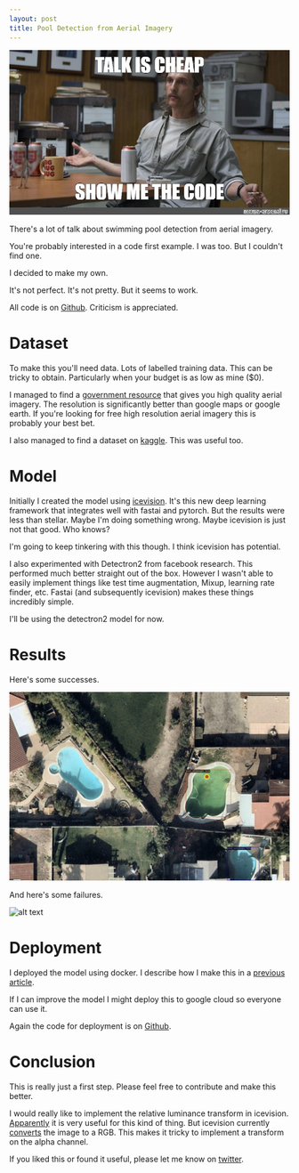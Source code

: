 ```yaml
---
layout: post
title: Pool Detection from Aerial Imagery
---
```

![alt text](/images/aerial_object_detection/meme.jpg)

<!-- <sub>Image by Nick Dambrosia on [Unsplash](https://unsplash.com/photos/XN1wsJMh2lo)</sub> -->

There's a lot of talk about swimming pool detection from aerial imagery.

You're probably interested in a code first example. I was too. But I couldn't find one.

I decided to make my own.

It's not perfect. It's not pretty. But it seems to work.

All code is on [Github](https://github.com/spiyer99/aerial_object_detection). Criticism is appreciated. 

# Dataset

To make this you'll need data. Lots of labelled training data. This can be tricky to obtain. Particularly when your budget is as low as mine ($0). 

I managed to find a [government resource](https://maps.six.nsw.gov.au/) that gives you high quality aerial imagery. The resolution is significantly better than google maps or google earth. If you're looking for free high resolution aerial imagery this is probably your best bet. 

I also managed to find a dataset on [kaggle](https://www.kaggle.com/kbhartiya83/swimming-pool-and-car-detection). This was useful too.

# Model

Initially I created the model using [icevision](https://github.com/airctic/icevision/). It's this new deep learning framework that integrates well with fastai and pytorch. But the results were less than stellar. Maybe I'm doing something wrong. Maybe icevision is just not that good. Who knows? 

I'm going to keep tinkering with this though. I think icevision has potential.

I also experimented with Detectron2 from facebook research. This performed much better straight out of the box. However I wasn't able to easily implement things like test time augmentation, Mixup, learning rate finder, etc. Fastai (and subsequently icevision) makes these things incredibly simple.

I'll be using the detectron2 model for now.

# Results

Here's some successes.

![alt text](/images/aerial_object_detection/success.png)

And here's some failures. 

![alt text](/images/aerial_object_detection/failure.png)

# Deployment

I deployed the model using docker. I describe how I make this in a [previous article](https://spiyer99.github.io/Detectron2-Web-App/).

If I can improve the model I might deploy this to google cloud so everyone can use it.

Again the code for deployment is on [Github](https://github.com/spiyer99/aerial_object_detection).


# Conclusion

This is really just a first step. Please feel free to contribute and make this better. 

I would really like to implement the relative luminance transform in icevision. [Apparently](https://towardsdatascience.com/weekend-project-detecting-solar-panels-from-satellite-imagery-f6f5d5e0da40) it is very useful for this kind of thing. But icevision currently [converts](https://github.com/airctic/icevision/blob/5a92bcd0ec8aa791ce9f37aded7763b09fe0e8be/icevision/utils/imageio.py#L13) the image to a RGB. This makes it tricky to implement a transform on the alpha channel.

If you liked this or found it useful, please let me know on [twitter](https://twitter.com/neeliyer11).




